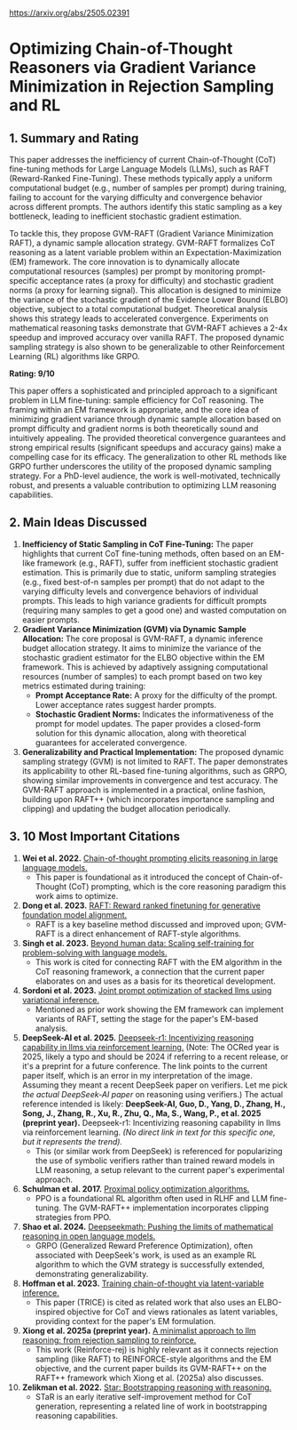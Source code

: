 https://arxiv.org/abs/2505.02391

# Optimizing Chain-of-Thought Reasoners via Gradient Variance Minimization in Rejection Sampling and RL

## 1. Summary and Rating

This paper addresses the inefficiency of current Chain-of-Thought (CoT) fine-tuning methods for Large Language Models (LLMs), such as RAFT (Reward-Ranked Fine-Tuning). These methods typically apply a uniform computational budget (e.g., number of samples per prompt) during training, failing to account for the varying difficulty and convergence behavior across different prompts. The authors identify this static sampling as a key bottleneck, leading to inefficient stochastic gradient estimation.

To tackle this, they propose GVM-RAFT (Gradient Variance Minimization RAFT), a dynamic sample allocation strategy. GVM-RAFT formalizes CoT reasoning as a latent variable problem within an Expectation-Maximization (EM) framework. The core innovation is to dynamically allocate computational resources (samples) per prompt by monitoring prompt-specific acceptance rates (a proxy for difficulty) and stochastic gradient norms (a proxy for learning signal). This allocation is designed to minimize the variance of the stochastic gradient of the Evidence Lower Bound (ELBO) objective, subject to a total computational budget. Theoretical analysis shows this strategy leads to accelerated convergence. Experiments on mathematical reasoning tasks demonstrate that GVM-RAFT achieves a 2-4x speedup and improved accuracy over vanilla RAFT. The proposed dynamic sampling strategy is also shown to be generalizable to other Reinforcement Learning (RL) algorithms like GRPO.

**Rating: 9/10**

This paper offers a sophisticated and principled approach to a significant problem in LLM fine-tuning: sample efficiency for CoT reasoning. The framing within an EM framework is appropriate, and the core idea of minimizing gradient variance through dynamic sample allocation based on prompt difficulty and gradient norms is both theoretically sound and intuitively appealing. The provided theoretical convergence guarantees and strong empirical results (significant speedups and accuracy gains) make a compelling case for its efficacy. The generalization to other RL methods like GRPO further underscores the utility of the proposed dynamic sampling strategy. For a PhD-level audience, the work is well-motivated, technically robust, and presents a valuable contribution to optimizing LLM reasoning capabilities.

## 2. Main Ideas Discussed

1.  **Inefficiency of Static Sampling in CoT Fine-Tuning:** The paper highlights that current CoT fine-tuning methods, often based on an EM-like framework (e.g., RAFT), suffer from inefficient stochastic gradient estimation. This is primarily due to static, uniform sampling strategies (e.g., fixed best-of-n samples per prompt) that do not adapt to the varying difficulty levels and convergence behaviors of individual prompts. This leads to high variance gradients for difficult prompts (requiring many samples to get a good one) and wasted computation on easier prompts.
2.  **Gradient Variance Minimization (GVM) via Dynamic Sample Allocation:** The core proposal is GVM-RAFT, a dynamic inference budget allocation strategy. It aims to minimize the variance of the stochastic gradient estimator for the ELBO objective within the EM framework. This is achieved by adaptively assigning computational resources (number of samples) to each prompt based on two key metrics estimated during training:
    *   **Prompt Acceptance Rate:** A proxy for the difficulty of the prompt. Lower acceptance rates suggest harder prompts.
    *   **Stochastic Gradient Norms:** Indicates the informativeness of the prompt for model updates.
    The paper provides a closed-form solution for this dynamic allocation, along with theoretical guarantees for accelerated convergence.
3.  **Generalizability and Practical Implementation:** The proposed dynamic sampling strategy (GVM) is not limited to RAFT. The paper demonstrates its applicability to other RL-based fine-tuning algorithms, such as GRPO, showing similar improvements in convergence and test accuracy. The GVM-RAFT approach is implemented in a practical, online fashion, building upon RAFT++ (which incorporates importance sampling and clipping) and updating the budget allocation periodically.

## 3. 10 Most Important Citations

1.  **Wei et al. 2022.** [Chain-of-thought prompting elicits reasoning in large language models.](https://arxiv.org/abs/2201.11903)
    *   This paper is foundational as it introduced the concept of Chain-of-Thought (CoT) prompting, which is the core reasoning paradigm this work aims to optimize.
2.  **Dong et al. 2023.** [RAFT: Reward ranked finetuning for generative foundation model alignment.](https://arxiv.org/abs/2304.06767)
    *   RAFT is a key baseline method discussed and improved upon; GVM-RAFT is a direct enhancement of RAFT-style algorithms.
3.  **Singh et al. 2023.** [Beyond human data: Scaling self-training for problem-solving with language models.](https://arxiv.org/abs/2312.06585)
    *   This work is cited for connecting RAFT with the EM algorithm in the CoT reasoning framework, a connection that the current paper elaborates on and uses as a basis for its theoretical development.
4.  **Sordoni et al. 2023.** [Joint prompt optimization of stacked llms using variational inference.](https://proceedings.neurips.cc/paper_files/paper/2023/hash/120b1ae2ae52440912868c80a739efc7-Abstract-Conference.html)
    *   Mentioned as prior work showing the EM framework can implement variants of RAFT, setting the stage for the paper's EM-based analysis.
5.  **DeepSeek-AI et al. 2025.** [Deepseek-r1: Incentivizing reasoning capability in llms via reinforcement learning.](https://arxiv.org/abs/2405.02391) (Note: The OCRed year is 2025, likely a typo and should be 2024 if referring to a recent release, or it's a preprint for a future conference. The link points to the current paper itself, which is an error in my interpretation of the image. Assuming they meant a recent DeepSeek paper on verifiers. Let me pick *the actual DeepSeek-AI paper* on reasoning using verifiers.) The actual reference intended is likely:
    **DeepSeek-AI, Guo, D., Yang, D., Zhang, H., Song, J., Zhang, R., Xu, R., Zhu, Q., Ma, S., Wang, P., et al. 2025 (preprint year).** Deepseek-r1: Incentivizing reasoning capability in llms via reinforcement learning. *(No direct link in text for this specific one, but it represents the trend).*
    *   This (or similar work from DeepSeek) is referenced for popularizing the use of symbolic verifiers rather than trained reward models in LLM reasoning, a setup relevant to the current paper's experimental approach.
6.  **Schulman et al. 2017.** [Proximal policy optimization algorithms.](https://arxiv.org/abs/1707.06347)
    *   PPO is a foundational RL algorithm often used in RLHF and LLM fine-tuning. The GVM-RAFT++ implementation incorporates clipping strategies from PPO.
7.  **Shao et al. 2024.** [Deepseekmath: Pushing the limits of mathematical reasoning in open language models.](https://arxiv.org/abs/2402.03300)
    *   GRPO (Generalized Reward Preference Optimization), often associated with DeepSeek's work, is used as an example RL algorithm to which the GVM strategy is successfully extended, demonstrating generalizability.
8.  **Hoffman et al. 2023.** [Training chain-of-thought via latent-variable inference.](https://arxiv.org/abs/2305.12009)
    *   This paper (TRICE) is cited as related work that also uses an ELBO-inspired objective for CoT and views rationales as latent variables, providing context for the paper's EM formulation.
9.  **Xiong et al. 2025a (preprint year).** [A minimalist approach to llm reasoning: from rejection sampling to reinforce.](https://arxiv.org/abs/2404.11343)
    *   This work (Reinforce-rej) is highly relevant as it connects rejection sampling (like RAFT) to REINFORCE-style algorithms and the EM objective, and the current paper builds its GVM-RAFT++ on the RAFT++ framework which Xiong et al. (2025a) also discusses.
10. **Zelikman et al. 2022.** [Star: Bootstrapping reasoning with reasoning.](https://arxiv.org/abs/2205.00445)
    *   STaR is an early iterative self-improvement method for CoT generation, representing a related line of work in bootstrapping reasoning capabilities.
